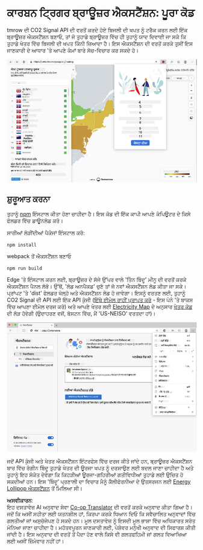 <!--
CO_OP_TRANSLATOR_METADATA:
{
  "original_hash": "fab4e6b4f0efcd587a9029d82991f597",
  "translation_date": "2025-08-25T23:51:01+00:00",
  "source_file": "5-browser-extension/solution/README.md",
  "language_code": "pa"
}
-->
# ਕਾਰਬਨ ਟ੍ਰਿਗਰ ਬ੍ਰਾਊਜ਼ਰ ਐਕਸਟੈਂਸ਼ਨ: ਪੂਰਾ ਕੋਡ

tmrow ਦੀ CO2 Signal API ਦੀ ਵਰਤੋਂ ਕਰਦੇ ਹੋਏ ਬਿਜਲੀ ਦੀ ਖਪਤ ਨੂੰ ਟਰੈਕ ਕਰਨ ਲਈ ਇੱਕ ਬ੍ਰਾਊਜ਼ਰ ਐਕਸਟੈਂਸ਼ਨ ਬਣਾਓ, ਤਾਂ ਜੋ ਤੁਹਾਡੇ ਬ੍ਰਾਊਜ਼ਰ ਵਿੱਚ ਹੀ ਤੁਹਾਨੂੰ ਯਾਦ ਦਿਵਾਈ ਜਾ ਸਕੇ ਕਿ ਤੁਹਾਡੇ ਖੇਤਰ ਵਿੱਚ ਬਿਜਲੀ ਦੀ ਖਪਤ ਕਿੰਨੀ ਜ਼ਿਆਦਾ ਹੈ। ਇਸ ਐਕਸਟੈਂਸ਼ਨ ਦੀ ਵਰਤੋਂ ਕਰਕੇ ਤੁਸੀਂ ਇਸ ਜਾਣਕਾਰੀ ਦੇ ਆਧਾਰ 'ਤੇ ਆਪਣੇ ਕੰਮਾਂ ਬਾਰੇ ਸੋਚ-ਵਿਚਾਰ ਕਰ ਸਕਦੇ ਹੋ।

![ਐਕਸਟੈਂਸ਼ਨ ਸਕ੍ਰੀਨਸ਼ਾਟ](../../../../translated_images/extension-screenshot.0e7f5bfa110e92e3875e1bc9405edd45a3d2e02963e48900adb91926a62a5807.pa.png)

## ਸ਼ੁਰੂਆਤ ਕਰਨਾ

ਤੁਹਾਨੂੰ [npm](https://npmjs.com) ਇੰਸਟਾਲ ਕੀਤਾ ਹੋਣਾ ਚਾਹੀਦਾ ਹੈ। ਇਸ ਕੋਡ ਦੀ ਇੱਕ ਕਾਪੀ ਆਪਣੇ ਕੰਪਿਊਟਰ ਦੇ ਕਿਸੇ ਫੋਲਡਰ ਵਿੱਚ ਡਾਊਨਲੋਡ ਕਰੋ।

ਸਾਰੀਆਂ ਲੋੜੀਂਦੀਆਂ ਪੈਕੇਜਾਂ ਇੰਸਟਾਲ ਕਰੋ:

```
npm install
```

webpack ਤੋਂ ਐਕਸਟੈਂਸ਼ਨ ਬਣਾਓ

```
npm run build
```

Edge 'ਤੇ ਇੰਸਟਾਲ ਕਰਨ ਲਈ, ਬ੍ਰਾਊਜ਼ਰ ਦੇ ਸੱਜੇ ਉੱਪਰ ਵਾਲੇ 'ਤਿੰਨ ਬਿੰਦੂ' ਮੀਨੂ ਦੀ ਵਰਤੋਂ ਕਰਕੇ ਐਕਸਟੈਂਸ਼ਨ ਪੈਨਲ ਲੱਭੋ। ਉੱਥੋਂ, 'ਲੋਡ ਅਨਪੈਕਡ' ਚੁਣੋ ਤਾਂ ਜੋ ਨਵਾਂ ਐਕਸਟੈਂਸ਼ਨ ਲੋਡ ਕੀਤਾ ਜਾ ਸਕੇ। ਪ੍ਰਾਂਪਟ 'ਤੇ 'dist' ਫੋਲਡਰ ਖੋਲ੍ਹੋ ਅਤੇ ਐਕਸਟੈਂਸ਼ਨ ਲੋਡ ਹੋ ਜਾਵੇਗਾ। ਇਸਨੂੰ ਵਰਤਣ ਲਈ, ਤੁਹਾਨੂੰ CO2 Signal ਦੀ API ਲਈ ਇੱਕ API ਕੁੰਜੀ ([ਇੱਥੇ ਈਮੇਲ ਰਾਹੀਂ ਪ੍ਰਾਪਤ ਕਰੋ](https://www.co2signal.com/) - ਇਸ ਪੰਨੇ 'ਤੇ ਬਾਕਸ ਵਿੱਚ ਆਪਣਾ ਈਮੇਲ ਦਰਜ ਕਰੋ) ਅਤੇ ਆਪਣੇ ਖੇਤਰ ਲਈ [Electricity Map](https://www.electricitymap.org/map) ਦੇ ਅਨੁਸਾਰ [ਖੇਤਰ ਕੋਡ](http://api.electricitymap.org/v3/zones) ਦੀ ਲੋੜ ਹੋਵੇਗੀ (ਉਦਾਹਰਣ ਵਜੋਂ, ਬੋਸਟਨ ਵਿੱਚ, ਮੈਂ 'US-NEISO' ਵਰਤਦਾ ਹਾਂ)।

![ਇੰਸਟਾਲ ਕਰਨਾ](../../../../translated_images/install-on-edge.78634f02842c48283726c531998679a6f03a45556b2ee99d8ff231fe41446324.pa.png)

ਜਦੋਂ API ਕੁੰਜੀ ਅਤੇ ਖੇਤਰ ਐਕਸਟੈਂਸ਼ਨ ਇੰਟਰਫੇਸ ਵਿੱਚ ਦਰਜ ਕੀਤੇ ਜਾਂਦੇ ਹਨ, ਬ੍ਰਾਊਜ਼ਰ ਐਕਸਟੈਂਸ਼ਨ ਬਾਰ ਵਿੱਚ ਰੰਗੀਨ ਬਿੰਦੂ ਤੁਹਾਡੇ ਖੇਤਰ ਦੀ ਊਰਜਾ ਖਪਤ ਨੂੰ ਦਰਸਾਉਣ ਲਈ ਬਦਲ ਜਾਣਾ ਚਾਹੀਦਾ ਹੈ ਅਤੇ ਤੁਹਾਨੂੰ ਇਹ ਸੰਕੇਤ ਦੇਵੇਗਾ ਕਿ ਕਿਹੜੀਆਂ ਊਰਜਾ-ਗਹਿਰੀਆਂ ਗਤੀਵਿਧੀਆਂ ਤੁਹਾਡੇ ਲਈ ਉਚਿਤ ਹੋ ਸਕਦੀਆਂ ਹਨ। ਇਸ 'ਬਿੰਦੂ' ਪ੍ਰਣਾਲੀ ਦਾ ਵਿਚਾਰ ਮੈਨੂੰ ਕੈਲੀਫੋਰਨੀਆ ਦੇ ਉਤਸਰਜਨ ਲਈ [Energy Lollipop ਐਕਸਟੈਂਸ਼ਨ](https://energylollipop.com/) ਤੋਂ ਮਿਲਿਆ ਸੀ।

**ਅਸਵੀਕਾਰਨ**:  
ਇਹ ਦਸਤਾਵੇਜ਼ AI ਅਨੁਵਾਦ ਸੇਵਾ [Co-op Translator](https://github.com/Azure/co-op-translator) ਦੀ ਵਰਤੋਂ ਕਰਕੇ ਅਨੁਵਾਦ ਕੀਤਾ ਗਿਆ ਹੈ। ਜਦੋਂ ਕਿ ਅਸੀਂ ਸਹੀਤਾ ਲਈ ਯਤਨਸ਼ੀਲ ਹਾਂ, ਕਿਰਪਾ ਕਰਕੇ ਧਿਆਨ ਦਿਓ ਕਿ ਸਵੈਚਾਲਿਤ ਅਨੁਵਾਦਾਂ ਵਿੱਚ ਗਲਤੀਆਂ ਜਾਂ ਅਸੁਚੱਜੇਪਣ ਹੋ ਸਕਦੇ ਹਨ। ਮੂਲ ਦਸਤਾਵੇਜ਼ ਨੂੰ ਇਸਦੀ ਮੂਲ ਭਾਸ਼ਾ ਵਿੱਚ ਅਧਿਕਾਰਤ ਸਰੋਤ ਮੰਨਿਆ ਜਾਣਾ ਚਾਹੀਦਾ ਹੈ। ਮਹੱਤਵਪੂਰਨ ਜਾਣਕਾਰੀ ਲਈ, ਪੇਸ਼ੇਵਰ ਮਨੁੱਖੀ ਅਨੁਵਾਦ ਦੀ ਸਿਫਾਰਸ਼ ਕੀਤੀ ਜਾਂਦੀ ਹੈ। ਇਸ ਅਨੁਵਾਦ ਦੀ ਵਰਤੋਂ ਤੋਂ ਪੈਦਾ ਹੋਣ ਵਾਲੇ ਕਿਸੇ ਵੀ ਗਲਤਫਹਿਮੀ ਜਾਂ ਗਲਤ ਵਿਆਖਿਆ ਲਈ ਅਸੀਂ ਜ਼ਿੰਮੇਵਾਰ ਨਹੀਂ ਹਾਂ।